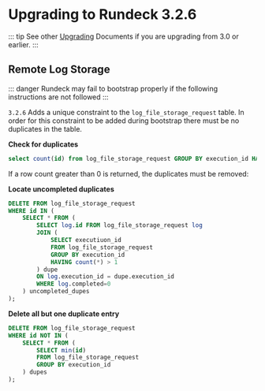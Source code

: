 # Upgrading to Rundeck 3.2.6


::: tip
See other [Upgrading](/upgrading/) Documents if you are upgrading from 3.0 or earlier.
:::

## Remote Log Storage
::: danger
Rundeck may fail to bootstrap properly if the following instructions are not followed
:::

`3.2.6` Adds a unique constraint to the `log_file_storage_request` table. In order for this constraint
to be added during bootstrap there must be no duplicates in the table.

**Check for duplicates**

```sql
select count(id) from log_file_storage_request GROUP BY execution_id HAVING count(execution_id) > 1;
```

If a row count greater than 0 is returned, the duplicates must be removed:

**Locate uncompleted duplicates**
```sql
DELETE FROM log_file_storage_request
WHERE id IN (
    SELECT * FROM (
        SELECT log.id FROM log_file_storage_request log
        JOIN (
            SELECT executiuon_id
            FROM log_file_storage_request
            GROUP BY execution_id
            HAVING count(*) > 1
        ) dupe
        ON log.execution_id = dupe.execution_id
        WHERE log.completed=0
    ) uncompleted_dupes
);
```

**Delete all but one duplicate entry**
```sql
DELETE FROM log_file_storage_request
WHERE id NOT IN (
    SELECT * FROM (
        SELECT min(id)
        FROM log_file_storage_request
        GROUP BY execution_id
    ) dupes
);
```
